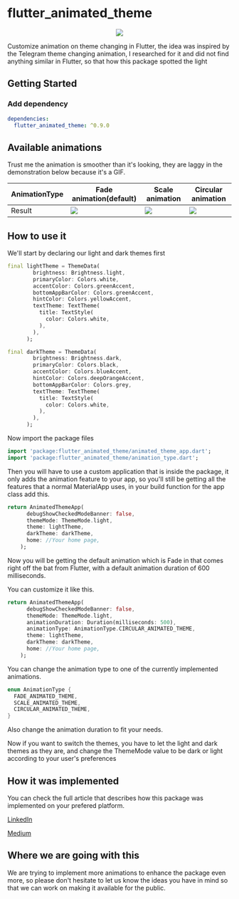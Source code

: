 # flutter_animated_theme



<p align="center">
  <img src="https://i.ibb.co/pLDxh3X/animated-theme-feature.png" />
</p>



Customize animation on theme changing in Flutter, the idea was inspired by the Telegram theme changing animation, I researched for it and did not find anything similar in Flutter, so that how this package spotted the light

## Getting Started

### Add dependency

```yaml
dependencies:
  flutter_animated_theme: ^0.9.0
```

## Available animations


Trust me the animation is smoother than it's looking, they are laggy in the demonstration below because it's a GIF.

AnimationType | Fade animation(default) | Scale animation | Circular animation
--- | --- | --- | ---
Result | ![](https://media.giphy.com/media/QZDvnOBXsn1qVE8H4B/source.gif) | ![](https://media.giphy.com/media/Z9EMsThcQfIQMllXtO/source.gif) | ![](https://media.giphy.com/media/JUjhwnGGU81S2c8vO9/source.gif)



## How to use it

We'll start by declaring our light and dark themes first

```dart
final lightTheme = ThemeData(
        brightness: Brightness.light,
        primaryColor: Colors.white,
        accentColor: Colors.greenAccent,
        bottomAppBarColor: Colors.greenAccent,
        hintColor: Colors.yellowAccent,
        textTheme: TextTheme(
          title: TextStyle(
            color: Colors.white,
          ),
        ),
      );
```

```dart
final darkTheme = ThemeData(
        brightness: Brightness.dark,
        primaryColor: Colors.black,
        accentColor: Colors.blueAccent,
        hintColor: Colors.deepOrangeAccent,
        bottomAppBarColor: Colors.grey,
        textTheme: TextTheme(
          title: TextStyle(
            color: Colors.white,
          ),
        ),
      );
```

Now import the package files

```dart
import 'package:flutter_animated_theme/animated_theme_app.dart';
import 'package:flutter_animated_theme/animation_type.dart';
```

Then you will have to use a custom application that is inside the package, it only adds the animation feature to your app, so you'll still be getting all the features that a normal MaterialApp uses, in your build function for the app class add this.

```dart
return AnimatedThemeApp(
      debugShowCheckedModeBanner: false,
      themeMode: ThemeMode.light,
      theme: lightTheme,
      darkTheme: darkTheme,
      home: //Your home page,
    );
```

Now you will be getting the default animation which is Fade in that comes right off the bat from Flutter, with a default animation duration of 600 milliseconds.

You can customize it like this.

```dart
return AnimatedThemeApp(
      debugShowCheckedModeBanner: false,
      themeMode: ThemeMode.light,
      animationDuration: Duration(milliseconds: 500),
      animationType: AnimationType.CIRCULAR_ANIMATED_THEME,
      theme: lightTheme,
      darkTheme: darkTheme,
      home: //Your home page,
    );

```

You can change the animation type to one of the currently implemented animations.

```dart
enum AnimationType {
  FADE_ANIMATED_THEME,
  SCALE_ANIMATED_THEME,
  CIRCULAR_ANIMATED_THEME,
}
```

Also change the animation duration to fit your needs.

Now if you want to switch the themes, you have to let the light and dark themes as they are, and change the ThemeMode value to be dark or light according to your user's preferences

## How it was implemented
You can check the full article that describes how this package was implemented on your prefered platform.

<a href="https://www.linkedin.com/pulse/animate-theme-change-flutter-circular-scale-animations-taha-malas/?published=t&trackingId=n1AkvjY%2FTWygNlUbKqCLBA%3D%3D"  target="_blank">LinkedIn</a>


<a href="https://medium.com/@tahamalas/animate-theme-change-with-circular-scale-animations-195836c42517"  target="_blank">Medium</a>
## Where we are going with this

We are trying to implement more animations to enhance the package even more, so please don't hesitate to let us know the ideas you have in mind so that we can work on making it available for the public.
